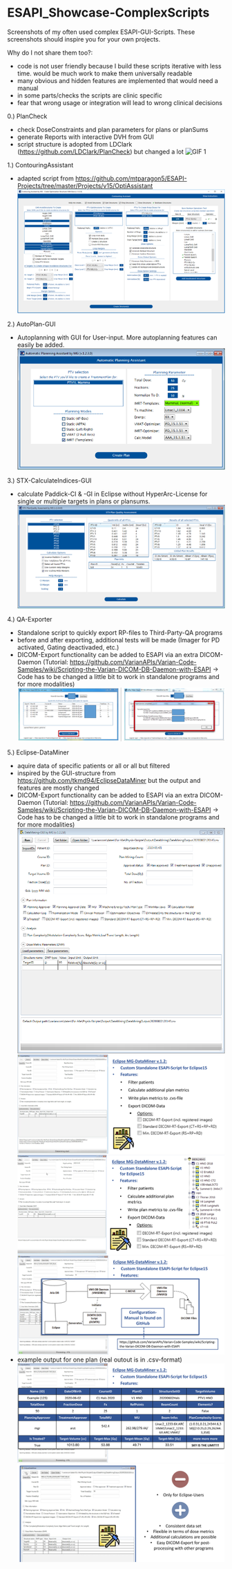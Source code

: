 # ESAPI_Showcase-ComplexScripts

Screenshots of my often used complex ESAPI-GUI-Scripts. These screenshots should inspire you for your own projects.

Why do I not share them too?:
- code is not user friendly because I build these scripts iterative with less time. would be much work to make them universally readable
- many obvious and hidden features are implemented that would need a manual
- in some parts/checks the scripts are clinic specific
- fear that wrong usage or integration will lead to wrong clinical decisions

0.) PlanCheck
- check DoseConstraints and plan parameters for plans or planSums
- generate Reports with interactive DVH from GUI
- script structure is adopted from LDClark (https://github.com/LDClark/PlanCheck) but changed a lot 
![GIF 1](https://github.com/Kiragroh/ESAPI_Showcase_ComplexScripts/blob/master/PlanCheckWithDVH.gif)

1.) ContouringAssistant
- adapted script from https://github.com/mtparagon5/ESAPI-Projects/tree/master/Projects/v15/OptiAssistant
![Test Image 1](https://github.com/Kiragroh/ESAPI_Showcase_ComplexScripts/blob/master/AutoContouring_newFeature_boolean.png)

2.) AutoPlan-GUI
- Autoplanning with GUI for User-input. More autoplanning features can easily be added.
![Test Image 2](https://github.com/Kiragroh/ESAPI_Showcase_ComplexScripts/blob/master/AutoPlan-GUI.PNG)

3.) STX-CalculateIndices-GUI
- calculate Paddick-CI & -GI in Eclipse without HyperArc-License for single or multiple targets in plans or plansums.
![Test Image 3](https://github.com/Kiragroh/ESAPI_Showcase_ComplexScripts/blob/master/STX-Check-GUI.PNG)

4.) QA-Exporter
- Standalone script to quickly export RP-files to Third-Party-QA programs
- before and after exporting, additional tests will be made (Imager for PD activated, Gating deactivaded, etc.)
- DICOM-Export functionality can be added to ESAPI via an extra DICOM-Daemon (Tutorial: https://github.com/VarianAPIs/Varian-Code-Samples/wiki/Scripting-the-Varian-DICOM-DB-Daemon-with-ESAPI -> Code has to be changed a little bit to work in standalone programs and for more modalities)
![Test Image 8](https://github.com/Kiragroh/ESAPI_Showcase_ComplexScripts/blob/master/QA-Exporter.png)

5.) Eclipse-DataMiner
- aquire data of specific patients or all or all but filtered
- inspired by the GUI-structure from https://github.com/tkmd94/EclipseDataMiner but the output and features are mostly changed
- DICOM-Export functionality can be added to ESAPI via an extra DICOM-Daemon (Tutorial: https://github.com/VarianAPIs/Varian-Code-Samples/wiki/Scripting-the-Varian-DICOM-DB-Daemon-with-ESAPI -> Code has to be changed a little bit to work in standalone programs and for more modalities)
![Test Image 9](https://github.com/Kiragroh/ESAPI_Showcase_ComplexScripts/blob/master/EclipseDataMiner6.PNG)
![Test Image 4](https://github.com/Kiragroh/ESAPI_Showcase_ComplexScripts/blob/master/EclipseDataMiner.png)
![Test Image 5](https://github.com/Kiragroh/ESAPI_Showcase_ComplexScripts/blob/master/EclipseDataMiner2.png)
![Test Image 6](https://github.com/Kiragroh/ESAPI_Showcase_ComplexScripts/blob/master/EclipseDataMiner3.png)
- example output for one plan (real outout is in .csv-format)
![Test Image 7](https://github.com/Kiragroh/ESAPI_Showcase_ComplexScripts/blob/master/EclipseDataMiner4.png)
![Test Image 8](https://github.com/Kiragroh/ESAPI_Showcase_ComplexScripts/blob/master/EclipseDataMiner5.png)


